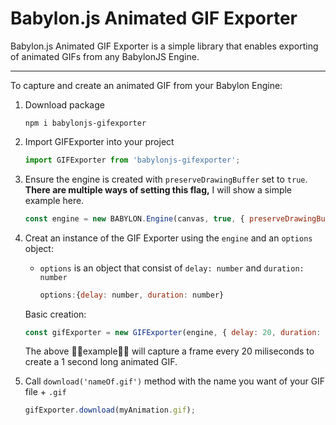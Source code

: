 # Babylon.js Animated GIF Exporter

Babylon.js Animated GIF Exporter is a simple library that enables exporting of animated GIFs from any BabylonJS Engine.

---

To capture and create an animated GIF from your Babylon Engine:

1.  Download package

    `npm i babylonjs-gifexporter`

2.  Import GIFExporter into your project

    ```javascript
    import GIFExporter from 'babylonjs-gifexporter';
    ```

3.  Ensure the engine is created with `preserveDrawingBuffer` set to `true`. **There are multiple ways of setting this flag,** I will show a simple example here.

    ```javascript
    const engine = new BABYLON.Engine(canvas, true, { preserveDrawingBuffer: true });
    ```

4.  Creat an instance of the GIF Exporter using the `engine` and an `options` object:

    - `options` is an object that consist of `delay: number` and `duration: number`
      ```javascript
      options:{delay: number, duration: number}
      ```

    Basic creation:

    ```javascript
    const gifExporter = new GIFExporter(engine, { delay: 20, duration: 1000 });
    ```

    The above 🔼🔼example🔼🔼 will capture a frame every 20 miliseconds to create a 1 second long animated GIF.

5.  Call `download('nameOf.gif')` method with the name you want of your GIF file + `.gif`
    ```javascript
    gifExporter.download(myAnimation.gif);
    ```
